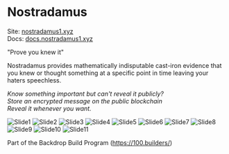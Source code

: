 # Nostradamus
Site: [nostradamus1.xyz](https://nostradamus1.xyz)  
Docs: [docs.nostradamus1.xyz](https://docs.nostradamus1.xyz)

"Prove you knew it"

Nostradamus provides mathematically indisputable cast-iron evidence that you knew or thought something at a specific point in time leaving your haters speechless.

*Know something important but can't reveal it publicly?*  
*Store an encrypted message on the public blockchain*    
*Reveal it whenever you want.*

![Slide1](https://github.com/lostintime101/Nostradamus/assets/92709487/c9d7b0d6-d79c-4880-a153-d3417a5f81d3)
![Slide2](https://github.com/lostintime101/Nostradamus/assets/92709487/6bf4ba68-0366-46cd-a5c9-3e565f594667)
![Slide3](https://github.com/lostintime101/Nostradamus/assets/92709487/29661558-6790-4002-8d90-cca04ee960ce)
![Slide4](https://github.com/lostintime101/Nostradamus/assets/92709487/171eb452-3243-46fb-b10a-c625fee0f9a4)
![Slide5](https://github.com/lostintime101/Nostradamus/assets/92709487/0c0de02f-ad5d-461d-9237-250e230022cd)
![Slide6](https://github.com/lostintime101/Nostradamus/assets/92709487/a841c8e2-92a0-41eb-b0e9-5de9582796df)
![Slide7](https://github.com/lostintime101/Nostradamus/assets/92709487/29b83cd7-6527-4a3b-b3f2-41ae6bfcecdf)
![Slide8](https://github.com/lostintime101/Nostradamus/assets/92709487/1a1f0822-3a69-4bf3-b6a1-f5b4b283881d)
![Slide9](https://github.com/lostintime101/Nostradamus/assets/92709487/d2c2fc46-f7d9-4bb5-aa8c-126d31018583)
![Slide10](https://github.com/lostintime101/Nostradamus/assets/92709487/9b81cecf-054e-4235-a556-b1e18e3f9c2b)
![Slide11](https://github.com/lostintime101/Nostradamus/assets/92709487/1c95ddc0-db3a-4a0c-a862-a24f55dc8efe)

Part of the Backdrop Build Program (https://100.builders/)